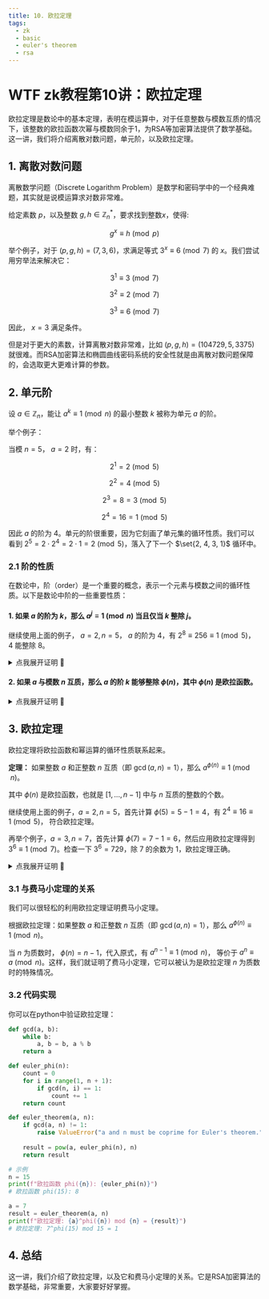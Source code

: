 ```yaml
---
title: 10. 欧拉定理
tags:
  - zk
  - basic
  - euler's theorem
  - rsa 
---
```


# WTF zk教程第10讲：欧拉定理

欧拉定理是数论中的基本定理，表明在模运算中，对于任意整数与模数互质的情况下，该整数的欧拉函数次幂与模数同余于1，为RSA等加密算法提供了数学基础。这一讲，我们将介绍离散对数问题，单元阶，以及欧拉定理。

## 1. 离散对数问题

离散数学问题（Discrete Logarithm Problem）是数学和密码学中的一个经典难题，其实就是说模运算求对数非常难。

给定素数 $p$，以及整数 $g, h \in \mathbb{Z}_n^*$，要求找到整数$x$，使得:

$$
g^x \equiv h \pmod{p}
$$

举个例子，对于 $(p, g, h) = (7, 3, 6)$，求满足等式 $3^x \equiv 6 \pmod{7}$ 的 $x$。我们尝试用穷举法来解决它：

$$
3^1 \equiv 3 \pmod{7}
$$

$$
3^2 \equiv 2 \pmod{7}
$$

$$
3^3 \equiv 6 \pmod{7}
$$

因此， $x = 3$ 满足条件。

但是对于更大的素数，计算离散对数非常难，比如 $(p, g, h) = (104729, 5, 3375)$ 就很难。而RSA加密算法和椭圆曲线密码系统的安全性就是由离散对数问题保障的，会选取更大更难计算的参数。


## 2. 单元阶

设 $a \in \mathbb{Z}_n$，能让 $a^k \equiv 1 \pmod{n}$ 的最小整数 $k$ 被称为单元 $a$ 的阶。

举个例子：

当模 $n = 5$， $a = 2$ 时，有：

$$
2^1 = 2 \pmod{5}
$$

$$
2^2 = 4 \pmod{5}
$$

$$
2^3 = 8 = 3 \pmod{5}
$$

$$
2^4 = 16 = 1 \pmod{5}
$$

因此 $a$ 的阶为 $4$。单元的阶很重要，因为它刻画了单元集的循环性质。我们可以看到 $2^5 = 2 \cdot 2^4 = 2 \cdot 1 = 2 \pmod{5}$，落入了下一个 $\set{2, 4, 3, 1}$ 循环中。

### 2.1 阶的性质

在数论中，阶（order）是一个重要的概念，表示一个元素与模数之间的循环性质。以下是数论中阶的一些重要性质：

#### 1. 如果 $a$ 的阶为 $k$，那么 $a^j \equiv 1 \pmod{n}$ 当且仅当 $k$ 整除 $j$。

继续使用上面的例子， $a=2, n =5$， $a$ 的阶为 $4$，有 $2^8 \equiv 256 \equiv 1 \pmod{5}$， $4$ 能整除 $8$。

<details><summary>点我展开证明 👀</summary>

首先，我们先把 $j$ 用 $k$ 表示。根据欧几里得除法，有

$$
j = qk + r
$$

其中 $0 \ge r < k$。然后将它代入原式，有

$$
a^j = a^{qk+r} = a^{qk}a^r = (a^{k})^qa^r \equiv 1 \pmod{n}
$$

又因为 $a^k \equiv 1 \pmod{n}$，所以 $(a^{k})^q\equiv 1 \pmod{n}$，上式可以简化为

$$
a^r \equiv 1 \pmod{n}
$$

根据阶的定义，$k$ 是能让 $a^k \equiv 1 \pmod{n}$ 的最小整数，又因为 $0 \ge r < k$，所以 $r = 0$，有：

$$
j = qk
$$

因此 $k$ 整除 $j$，证毕。
</details>

#### 2. 如果 $a$ 与模数 $n$ 互质，那么 $a$ 的阶 $k$ 能够整除 $\phi(n)$，其中 $\phi(n)$ 是欧拉函数。

<details><summary>点我展开证明 👀</summary>

这一性质涉及欧拉定理，我们会在下一节介绍。

根据欧拉定理，有 $a^{\phi(n)} \equiv 1 \pmod{n}$。根据第一个性质：如果 $a$ 的阶为 $k$，那么 $a^j \equiv 1 \pmod{n}$ 当且仅当 $k$ 整除 $j$。有 $k$ 整除$\phi(n)$。证毕。
</details>

## 3. 欧拉定理

欧拉定理将欧拉函数和幂运算的循环性质联系起来。

**定理：** 如果整数 $a$ 和正整数 $n$ 互质（即 $\gcd(a,n)=1$），那么 $a^{\phi(n)} \equiv 1 \pmod{n}$。

其中 $\phi(n)$ 是欧拉函数，也就是 $[1, ..., n-1]$ 中与 $n$ 互质的整数的个数。

继续使用上面的例子，$a=2, n =5$，首先计算 $\phi(5)=5-1=4$，有 $2^4 \equiv 16 \equiv 1 \pmod{5}$， 符合欧拉定理。

再举个例子，$a = 3, n = 7$，首先计算 $\phi(7) = 7-1 =6$，然后应用欧拉定理得到 $3^6 \equiv 1 \pmod{7}$。检查一下 $3^6 = 729$，除 $7$ 的余数为 $1$，欧拉定理正确。

<details><summary>点我展开证明 👀</summary>

考虑集合 $S = Z_n^* = \set{1 \le x \le n | \gcd(x,n) = 1}$。我们知道 $S$ 共有 $\phi(n)$ 个元素，把它们记为 $\set{x_1, x_2, ..., x_{\phi(n)}}$。

再考虑另一个集合 $S'$，它的元素是 $S$ 中的元素乘以 $a$，可以表示为：

$S' = aS = \set{ax_1, ax_2, ..., ax_{\phi(n)}}$

**引理1：** $\gcd(ax_i,n) = 1$。

证明：因为 $\gcd(a, n) = 1$ 且 $\gcd(x_i,n) = 1$，因此 $\gcd(ax_i,n) = 1$。

**引理2：** 从集合 $S'$ 任取两个元素，它们不在模 $n$ 下同余。

证明：假设 $S'$ 中存在两个元素 $ax_i$ 和 $ax_j$ 同余，有 $ax_i \equiv ax_j \pmod{n}$，那么有 $a(x_i- x_j) \equiv 0 \pmod{n}$，也就意味着 $n$ 整除 $a(x_i- x_j)$，即 $n|a(x_i- x_j)$。又因为 $\gcd(a, n) = 1$，那么 $n|(x_i- x_j)$，也就是 $x_i- x_j = kn$。又因为 $1 \le x_i, x_j \le n$，因此 $x_i - x_j = 0$，也就是 $x_i = x_j$，因此当且仅当 $i=j$ 时， $x_i$ 才和 $x_j$ 同余。证毕。

根据引理1和2，我们知道 $S'$ 由 $\phi(n)$ 个与 $n$ 互质的元素组成，且它们两两不同余。也就是说 $S' = Z_n^*$，和 $S$ 中包含的元素相同（但是顺序可能改变）。

接下来，我们分别将 $S$ 和 $S'$ 所有元素相乘，它们应该同余，也就是：

$(ax_1)(ax_2)...(ax_{\phi(n)}) \equiv x_1x_2...x_{\phi(n)} \pmod{n}$

把所有的 $a$ 提出来，一共 $\phi(n)$ 个，有：

$a^{\phi(n)} x_1x_2...x_{\phi(n)}  \equiv x_1x_2...x_{\phi(n)} \pmod{n}$

设 $X = x_1x_2...x_{\phi(n)}$，有 $\gcd(X,n) = 1$，因此原式可以简化成：

$a^{\phi(n)} X  \equiv X \pmod{n}$

因为 $X^{-1}$ 存在，我们在两边同时乘以 $X^{-1}$ 并简化，可以得到：

$a^{\phi(n)}  \equiv 1 \pmod{n}$

证毕！
</details>

### 3.1 与费马小定理的关系

我们可以很轻松的利用欧拉定理证明费马小定理。

根据欧拉定理：如果整数 $a$ 和正整数 $n$ 互质（即 $\gcd(a,n)=1$），那么 $a^{\phi(n)} \equiv 1 \pmod{n}$。

当 $n$ 为质数时， $\phi(n)=n-1$，代入原式，有 $a^{n-1} \equiv 1 \pmod{n}$， 等价于 $a^{n} \equiv a \pmod{n}$。这样，我们就证明了费马小定理，它可以被认为是欧拉定理 $n$ 为质数时的特殊情况。

### 3.2 代码实现

你可以在python中验证欧拉定理：

```python
def gcd(a, b):
    while b:
        a, b = b, a % b
    return a

def euler_phi(n):
    count = 0
    for i in range(1, n + 1):
        if gcd(n, i) == 1:
            count += 1
    return count

def euler_theorem(a, n):
    if gcd(a, n) != 1:
        raise ValueError("a and n must be coprime for Euler's theorem.")
    
    result = pow(a, euler_phi(n), n)
    return result

# 示例
n = 15
print(f"欧拉函数 phi({n}): {euler_phi(n)}")
# 欧拉函数 phi(15): 8

a = 7
result = euler_theorem(a, n)
print(f"欧拉定理: {a}^phi({n}) mod {n} = {result}")
# 欧拉定理: 7^phi(15) mod 15 = 1
```

## 4. 总结

这一讲，我们介绍了欧拉定理，以及它和费马小定理的关系。它是RSA加密算法的数学基础，非常重要，大家要好好掌握。